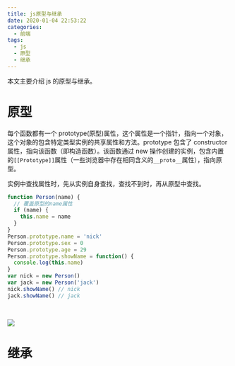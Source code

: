 ```yaml
---
title: js原型与继承
date: 2020-01-04 22:53:22
categories:
  - 前端
tags:
  - js
  - 原型
  - 继承
---
```


本文主要介绍 js 的原型与继承。

<!-- more -->

# 原型

每个函数都有一个 prototype(原型)属性，这个属性是一个指针，指向一个对象，这个对象的包含特定类型实例的共享属性和方法。prototype 包含了 constructor 属性，指向该函数（即构造函数）。该函数通过 new 操作创建的实例，包含内置的`[[Prototype]]`属性（一些浏览器中存在相同含义的`__proto__`属性），指向原型。

实例中查找属性时，先从实例自身查找，查找不到时，再从原型中查找。

```js
function Person(name) {
  // 覆盖原型的name属性
  if (name) {
    this.name = name
  }
}
Person.prototype.name = 'nick'
Person.prototype.sex = 0
Person.prototype.age = 29
Person.prototype.showName = function() {
  console.log(this.name)
}
var nick = new Person()
var jack = new Person('jack')
nick.showName() // nick
jack.showName() // jack
```

</br>

![](/medias/js-prototype/1.png)

# 继承
